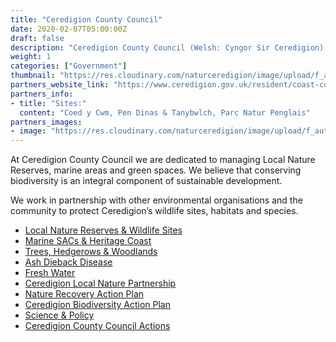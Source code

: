 ```yaml
---
title: "Ceredigion County Council"
date: 2020-02-07T05:00:00Z
draft: false
description: "Ceredigion County Council (Welsh: Cyngor Sir Ceredigion) is the governing body for the county of Ceredigion, since 1996 one of the unitary authorities of Wales. The council's main offices are in Aberaeron."
weight: 1
categories: ["Government"]
thumbnail: "https://res.cloudinary.com/naturceredigion/image/upload/f_auto,w_480/v1720623544/ceredigion-county-council.png"
partners_website_link: "https://www.ceredigion.gov.uk/resident/coast-countryside/conservation-and-wildlife-new/"
partners_info:
- title: "Sites:"
  content: "Coed y Cwm, Pen Dinas & Tanybwlch, Parc Natur Penglais"
partners_images:
- image: "https://res.cloudinary.com/naturceredigion/image/upload/f_auto,w_860/v1721732647/ceredigion-council-coastal-walk-castell-bach.jpg"
---
```


At Ceredigion County Council we are dedicated to managing Local Nature Reserves, marine areas and green spaces. We believe that conserving biodiversity is an integral component of sustainable development.

We work in partnership with other environmental organisations and the community to protect Ceredigion’s wildlife sites, habitats and species.

* [Local Nature Reserves & Wildlife Sites](https://www.ceredigion.gov.uk/resident/coast-countryside/conservation-and-wildlife-new/local-nature-reserves-and-wildlife-sites-new/)
* [Marine SACs & Heritage Coast](https://www.ceredigion.gov.uk/resident/coast-countryside/conservation-and-wildlife-new/marine-sacs-and-heritage-coast-new/)
* [Trees, Hedgerows & Woodlands](https://www.ceredigion.gov.uk/resident/coast-countryside/conservation-and-wildlife-new/trees-hedgerows-and-woodlands-new/)
* [Ash Dieback Disease](https://www.ceredigion.gov.uk/resident/coast-countryside/conservation-and-wildlife-new/ash-dieback-disease-new/)
* [Fresh Water](https://www.ceredigion.gov.uk/resident/coast-countryside/conservation-and-wildlife-new/freshwater-new/)
* [Ceredigion Local Nature Partnership](https://www.ceredigion.gov.uk/resident/coast-countryside/conservation-and-wildlife-new/ceredigion-local-nature-partnership-new/)
* [Nature Recovery Action Plan](https://www.ceredigion.gov.uk/resident/coast-countryside/conservation-and-wildlife-new/nature-recovery-action-plan-new/)
* [Ceredigion Biodiversity Action Plan](https://www.ceredigion.gov.uk/resident/coast-countryside/conservation-and-wildlife-new/ceredigion-biodiversity-action-plan-new/)
* [Science & Policy](https://www.ceredigion.gov.uk/resident/coast-countryside/conservation-and-wildlife-new/science-and-policy-new/)
* [Ceredigion County Council Actions](https://www.ceredigion.gov.uk/resident/coast-countryside/conservation-and-wildlife-new/ceredigion-county-council-actions-new/)
